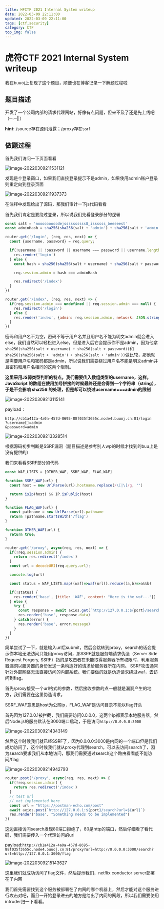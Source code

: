 ```yaml
---
title: HFCTF 2021 Internal System writeup
date: 2022-03-09 22:11:00
updated: 2022-03-09 22:11:00
tags: [ctf,security]
category: CTF
top_img: false
---
```

# 虎符CTF 2021 Internal System writeup

我在buuoj上复现了这个题目，顺便也在博客记录一下解题过程啦

## 题目描述

开发了一个公司内部的请求代理网站，好像有点问题，但来不及了还是先上线吧（─.─||）

**hint:** /source存在源码泄露；/proxy存在ssrf

## 做题过程

首先我们访问一下页面看看

![image-20220309211531121](https://ek1ng-typora.oss-cn-hangzhou.aliyuncs.com/img/image-20220309211531121.png)

发现是个登录窗口，如果我们直接登录提示不是admin，如果使用admin账户登录则重定向到登录页面

![image-20220309211937373](https://ek1ng-typora.oss-cn-hangzhou.aliyuncs.com/img/image-20220309211937373.png)

在注释中发现给出了源码，那我们审计一下js代码看看

首先我们肯定是要绕过登录，所以说我们先看登录部分的逻辑

```js
const salt = 'nooooooooodejssssssssss8_issssss_beeeeest'
const adminHash = sha256(sha256(salt + 'admin') + sha256(salt + 'admin'))

router.get('/login', (req, res, next) => {
  const {username, password} = req.query;

  if(!username || !password || username === password || username.length === password.length || username === 'admin') {
    res.render('login')
  } else {
    const hash = sha256(sha256(salt + username) + sha256(salt + password))

    req.session.admin = hash === adminHash

    res.redirect('/index')
  }
})

router.get('/index', (req, res, next) => {
  if(req.session.admin === undefined || req.session.admin === null) {
    res.redirect('/login')
  } else {
    res.render('index', {admin: req.session.admin, network: JSON.stringify(require('os').networkInterfaces())})
  }
})
```



密码和用户名不为空，密码不等于用户名并且用户名不能为明文admin就会进入else，我们当然可以轻松进入else，但是进入后它会提示你不是admin，因为他拿`sha256(sha256(salt + username) + sha256(salt + password))`和`sha256(sha256(salt + 'admin') + sha256(salt + 'admin'))`做比较，那他就是需要用户名和密码都是admin，所以说我们需要绕过用户名不能是明文admin并且密码和用户名相同的这两个限制。

**这里采用JS弱类型判断的特点，我们需要传入数组类型的username，这样。 JavaScript 的数组在使用加号拼接的时候最终还是会得到一个字符串（string），于是不会影响 sha256 的处理，但是却可以绕过username===admin的限制**

![image-20220309213115141](https://ek1ng-typora.oss-cn-hangzhou.aliyuncs.com/img/image-20220309213115141.png)

payload：

```url
http://cb1a412a-4a0a-457d-8695-88f035f3655c.node4.buuoj.cn:81/login
?username[]=admin
&password=admin
```

![image-20220309213328514](https://ek1ng-typora.oss-cn-hangzhou.aliyuncs.com/img/image-20220309213328514.png)



根据源码初步判断是SSRF漏洞（题目描述是参考别人wp的时候才找到的buu上是没有提供的）

我们来看看SSRF部分的代码

```js
const WAF_LISTS = [OTHER_WAF, SSRF_WAF, FLAG_WAF]

function SSRF_WAF(url) {
  const host = new UrlParse(url).hostname.replace(/\[|\]/g, '')

  return isIp(host) && IP.isPublic(host)
}

function FLAG_WAF(url) {
  const pathname = new UrlParse(url).pathname
  return !pathname.startsWith('/flag')
}

function OTHER_WAF(url) {
  return true;
}

router.get('/proxy', async(req, res, next) => {
  if(!req.session.admin) {
    return res.redirect('/index')
  }
  const url = decodeURI(req.query.url);

  console.log(url)

  const status = WAF_LISTS.map((waf)=>waf(url)).reduce((a,b)=>a&&b)

  if(!status) {
    res.render('base', {title: 'WAF', content: "Here is the waf..."})
  } else {
    try {
      const response = await axios.get(`http://127.0.0.1:${port}/search?url=${url}`)
      res.render('base', response.data)
    } catch(error) {
      res.render('base', error.message)
    }
  }
})
```

简单尝试了一下，就是输入url后submit，然后会跳转到proxy，search的话会提示你本地无法访问只能用proxy访问，那SSRF就是服务端请求伪造（Server Side Request Forgery, SSRF）指的是攻击者在未能取得服务器所有权限时，利用服务器漏洞以服务器的身份发送一条构造好的请求给服务器所在内网。 SSRF攻击通常针对外部网络无法直接访问的内部系统。我们要做的就是伪造请求绕过waf，去访问到flag。

首先/proxy接受一个url格式的参数，然后接收参数的点一般就是漏洞产生的地方，我们需要在这里伪造请求。

SSRF_WAF意思是host为公网ip，FLAG_WAF是访问目录不能以flag开头

首先因为127.0.0.1被拦截，我们需要访问0.0.0.0，这两个ip都表示本地服务器，然后Node.js的服务默认在3000端口启动，于是访问`http://0.0.0.0:3000`

![image-20220309214343149](https://ek1ng-typora.oss-cn-hangzhou.aliyuncs.com/img/image-20220309214343149.png)

然后这个时候我们就已经SSRF了，因为0.0.0.0:3000是内网的一个端口但是我们成功访问了，这个时候我们就从proxy代理到search，可以去访问search了，因为search要求我们从本地访问，那我们需要通过search这个路由看看能不能访问/flag

![image-20220309214942793](https://ek1ng-typora.oss-cn-hangzhou.aliyuncs.com/img/image-20220309214942793.png)

```js
router.post('/proxy', async(req, res, next) => {
  if(!req.session.admin) {
    return res.redirect('/index')
  }
  // test url
  // not implemented here
  const url = "https://postman-echo.com/post"
  await axios.post(`http://127.0.0.1:${port}/search?url=${url}`)
  res.render('base', "Something needs to be implemented")
})

```

这边直接访问search发现80端口拒绝了，80是http的端口，然后仔细看了看代码，我们需要传入一个代理访问的url

payload:`http://cb1a412a-4a0a-457d-8695-88f035f3655c.node4.buuoj.cn:81/proxy?url=http://0.0.0.0:3000/search?url=http://127.0.0.1:3000/flag`

![image-20220309215143627](https://ek1ng-typora.oss-cn-hangzhou.aliyuncs.com/img/image-20220309215143627.png)

这里我们就成功访问了flag文件，然后提示我们，netflix conductor server部署在了内网

我们首先需要找到这个服务被部署在了内网的哪个机器上，然后才能对这个服务进行攻击对吧，而且一开始登录进去的地方是给出了内网的网段，所以我们需要使用intruder扫一下看看。

